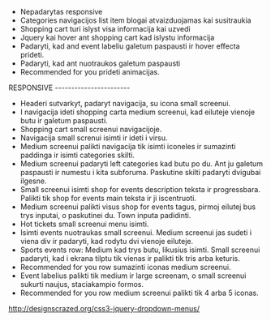 - Nepadarytas responsive
- Categories navigacijos list item blogai atvaizduojamas kai susitraukia
- Shopping cart turi islyst visa informacija kai uzvedi
- Jquery kai hover ant shopping cart kad islystu informacija
- Padaryti, kad and event labeliu galetum paspausti ir hover effecta prideti.
- Padaryti, kad ant nuotraukos galetum paspausti
- Recommended for you prideti animacijas.

RESPONSIVE -----------------------

- Headeri sutvarkyt, padaryt navigacija, su icona small screenui.
- I navigacija ideti shopping carta medium screenui, kad eiluteje vienoje butu ir galetum paspausti.
- Shopping cart small screenui navigacijoje.
- Navigacija small screnui isimti ir ideti i virsu.
- Medium screenui palikti navigacija tik isimti iconeles ir sumazinti paddinga ir isimti categories skilti.
- Medium screenui padaryti left categories kad butu po du. Ant ju galetum paspausti ir numestu i kita subforuma. Paskutine skilti padaryti dvigubai ilgesne.
- Small screenui isimti shop for events description teksta ir progressbara. Palikti tik shop for events main teksta ir ji iscentruoti.
- Medium screenui palikti visus shop for events tagus, pirmoj eilutej bus trys inputai, o paskutinei du. Town inputa padidinti.
- Hot tickets small screenui menu isimti.
- Isimti events nuotraukas small screenui. Medium screenui jas sudeti i viena div ir padaryti, kad rodytu dvi vienoje eiluteje.
- Sports events row: Medium kad trys butu, likusius isimti. Small screenui padaryti, kad i ekrana tilptu tik vienas ir palikti tik tris arba keturis.
- Recommended for you row sumazinti iconas medium screenui.
- Event labelius palikti tik medium ir large screenam, o small screenui sukurti naujus, staciakampio formos.
- Recommended for you row medium screenui palikti tik 4 arba 5 iconas.

http://designscrazed.org/css3-jquery-dropdown-menus/